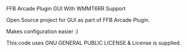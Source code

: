 FFB Arcade Plugin GUI With WMMT6RR Support

Open Source project for GUI as part of FFB Arcade Plugin. 

Makes configuration easier :)

This code uses GNU GENERAL PUBLIC LICENSE & License is supplied.
